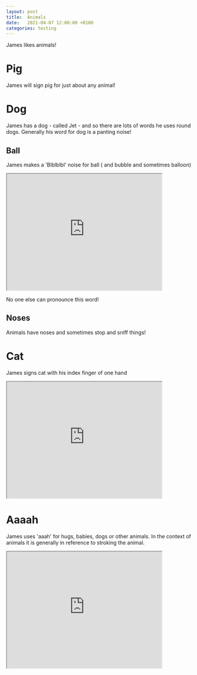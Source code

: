 ```yaml
---
layout: post
title:  Animals
date:   2021-04-07 12:00:00 +0100
categories: testing
---
```

James likes animals!

# Pig

James will sign pig for just about any animal!


# Dog

James has a dog - called Jet - and so there are lots of words he uses round dogs. Generally his word for dog is a panting noise!



## Ball

James makes a 'Blblblbl' noise for ball ( and bubble and sometimes balloon)

<iframe width="420" height="315"
src="https://www.youtube.com/embed/bY-73MG3DBI&loop=1">
</iframe>

No one else can pronounce this word!

## Noses

Animals have noses and sometimes stop and sniff things!

# Cat
James signs cat with his index finger of one hand 


<iframe width="420" height="315"
src="https://www.youtube.com/embed/xaIHJehYr_U&loop=1">
</iframe>


# Aaaah 

James uses 'aaah' for hugs, babies, dogs or other animals. In the context of animals it is generally in reference to stroking the animal. 

<iframe width="420" height="315"
src="https://www.youtube.com/embed/DR_nJR4jS1I&loop=1">
</iframe>


